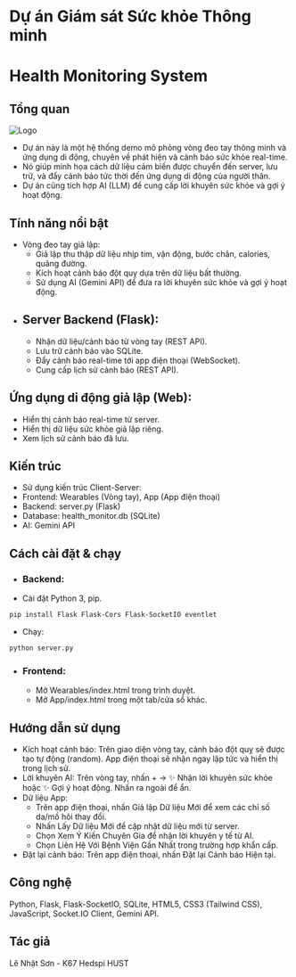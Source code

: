 # Dự án Giám sát Sức khỏe Thông minh
# Health Monitoring System
## Tổng quan
![Logo](https://raw.githubusercontent.com/sonln/health-monitoring-system/main/logo.png)
- Dự án này là một hệ thống demo mô phỏng vòng đeo tay thông minh và ứng dụng di động, chuyên về phát hiện và cảnh báo sức khỏe real-time. 
- Nó giúp minh họa cách dữ liệu cảm biến được chuyển đến server, lưu trữ, và đẩy cảnh báo tức thời đến ứng dụng di động của người thân. 
- Dự án cũng tích hợp AI (LLM) để cung cấp lời khuyên sức khỏe và gợi ý hoạt động.

## Tính năng nổi bật
- Vòng đeo tay giả lập:
  - Giả lập thu thập dữ liệu nhịp tim, vận động, bước chân, calories, quãng đường.
  - Kích hoạt cảnh báo đột quỵ dựa trên dữ liệu bất thường.
  - Sử dụng AI (Gemini API) để đưa ra lời khuyên sức khỏe và gợi ý hoạt động.
- ## Server Backend (Flask):
  - Nhận dữ liệu/cảnh báo từ vòng tay (REST API).
  - Lưu trữ cảnh báo vào SQLite.
  - Đẩy cảnh báo real-time tới app điện thoại (WebSocket).
  - Cung cấp lịch sử cảnh báo (REST API).
## Ứng dụng di động giả lập (Web):
  - Hiển thị cảnh báo real-time từ server.
  - Hiển thị dữ liệu sức khỏe giả lập riêng.
  - Xem lịch sử cảnh báo đã lưu.
## Kiến trúc
- Sử dụng kiến trúc Client-Server:
- Frontend: Wearables (Vòng tay), App (App điện thoại)
- Backend: server.py (Flask)
- Database: health_monitor.db (SQLite)
- AI: Gemini API

## Cách cài đặt & chạy
- ### Backend:
- Cài đặt Python 3, pip.
```bash
pip install Flask Flask-Cors Flask-SocketIO eventlet
```
- Chạy: 
```bash
python server.py
```
- ### Frontend:
   - Mở Wearables/index.html trong trình duyệt.
   - Mở App/index.html trong một tab/cửa sổ khác.

## Hướng dẫn sử dụng
- Kích hoạt cảnh báo: Trên giao diện vòng tay, cảnh báo đột quỵ sẽ được tạo tự động (random). App điện thoại sẽ nhận ngay lập tức và hiển thị trong lịch sử.
- Lời khuyên AI: Trên vòng tay, nhấn + -> ✨ Nhận lời khuyên sức khỏe hoặc ✨ Gợi ý hoạt động. Nhấn ra ngoài để ẩn.
- Dữ liệu App: 
  - Trên app điện thoại, nhấn Giả lập Dữ liệu Mới để xem các chỉ số da/mồ hôi thay đổi. 
  - Nhấn Lấy Dữ liệu Mới để cập nhật dữ liệu mới từ server. 
  - Chọn Xem Ý Kiến Chuyên Gia để nhận lời khuyên y tế từ AI. 
  - Chọn Liên Hệ Với Bệnh Viện Gần Nhất trong trường hợp khẩn cấp.
- Đặt lại cảnh báo: Trên app điện thoại, nhấn Đặt lại Cảnh báo Hiện tại.

## Công nghệ
Python, Flask, Flask-SocketIO, SQLite, HTML5, CSS3 (Tailwind CSS), JavaScript, Socket.IO Client, Gemini API.

## Tác giả
Lê Nhật Sơn - K67 Hedspi HUST
